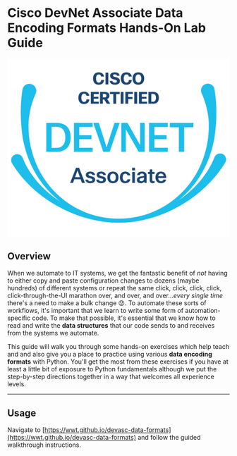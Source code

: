 # Cisco DevNet Associate Data Encoding Formats Hands-On Lab Guide

![cisco-devnet-specialist](docs/images/logos/cisco-devnet-associate.png "Cisco DevNet Associate Logo")

## Overview

When we automate to IT systems, we get the fantastic benefit of _not_ having to either copy and paste configuration changes to dozens (maybe hundreds) of different systems or repeat the same click, click, click, click, click-through-the-UI marathon over, and over, and over..._every single time_ there's a need to make a bulk change :rage:.  To automate these sorts of workflows, it's important that we learn to write some form of automation-specific code.  To make that possible, it's essential that we know how to read and write the **data structures** that our code sends to and receives from the systems we automate.

This guide will walk you through some hands-on exercises which help teach and and also give you a place to practice using various **data encoding formats** with Python.  You'll get the most from these exercises if you have at least a little bit of exposure to Python fundamentals although we put the step-by-step directions together in a way that welcomes all experience levels.

---

## Usage

Navigate to [https://wwt.github.io/devasc-data-formats](https://wwt.github.io/devasc-data-formats) and follow the guided walkthrough instructions.
